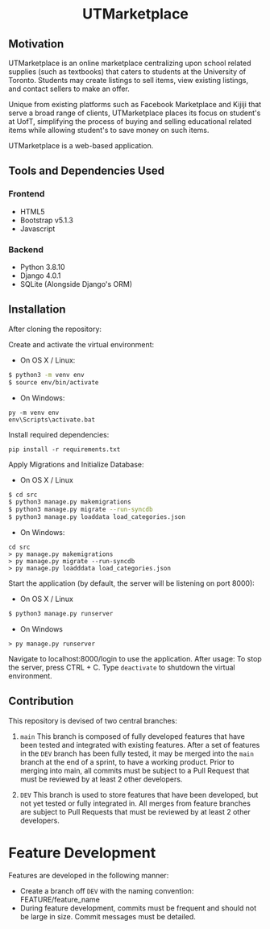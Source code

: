 <h1 align="center"> UTMarketplace </h1>

## Motivation
UTMarketplace is an online marketplace centralizing upon school related supplies (such as textbooks) that caters to students at the University of Toronto. Students may create listings
to sell items, view existing listings, and contact sellers to make an offer.

Unique from existing platforms such as Facebook Marketplace and Kijiji that serve a broad range of clients, UTMarketplace places its focus on student's at UofT, simplifying 
the process of buying and selling educational related items while allowing student's to save money on such items.

UTMarketplace is a web-based application.

## Tools and Dependencies Used
### Frontend
- HTML5
- Bootstrap v5.1.3
- Javascript

### Backend
- Python 3.8.10
- Django 4.0.1
- SQLite (Alongside Django's ORM)

## Installation
After cloning the repository:

Create and activate the virtual environment: 

* On OS X / Linux:
```bash 
$ python3 -m venv env
$ source env/bin/activate  
``` 

* On Windows:
```
py -m venv env
env\Scripts\activate.bat
```


Install required dependencies:
```
pip install -r requirements.txt
```

Apply Migrations and Initialize Database:
* On OS X / Linux
```bash
$ cd src
$ python3 manage.py makemigrations
$ python3 manage.py migrate --run-syncdb
$ python3 manage.py loaddata load_categories.json
```
* On Windows:
```
cd src
> py manage.py makemigrations
> py manage.py migrate --run-syncdb
> py manage.py loadddata load_categories.json
```

Start the application (by default, the server will be listening on port 8000):
* On OS X / Linux
```bash
$ python3 manage.py runserver
```

* On Windows
```
> py manage.py runserver
```

Navigate to localhost:8000/login to use the application.
After usage:
To stop the server, press CTRL + C. Type ```deactivate``` to shutdown the virtual environment.

## Contribution
This repository is devised of two central branches:
1. ```main```
This branch is composed of fully developed features that have been tested and integrated with existing features. After a set of features in the ```DEV``` branch has been fully tested, it may be merged into the ```main``` branch at the end of a sprint, to have a working product. Prior to merging into main, all commits must be subject to a Pull Request that must be reviewed by at least 2 other developers.

2. ```DEV```
This branch is used to store features that have been developed, but not yet tested or fully integrated in. All merges from feature branches are subject to Pull Requests that must be reviewed by at least 2 other developers.

# Feature Development
Features are developed in the following manner:
* Create a branch off ```DEV``` with the naming convention: FEATURE/feature_name
* During feature development, commits must be frequent and should not be large in size. Commit messages must be detailed.

